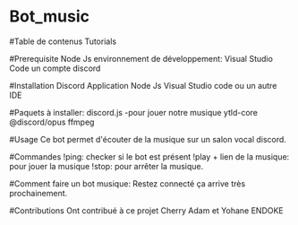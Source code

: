 # Bot_music

#Table de contenus
Tutorials

#Prerequisite
Node Js
environnement de développement: Visual Studio Code 
un compte discord

#Installation
Discord Application
Node Js
Visual Studio code ou un autre IDE

#Paquets à installer:
discord.js
-pour jouer notre musique
ytld-core
@discord/opus
ffmpeg

#Usage
Ce bot permet d'écouter de la musique sur un salon vocal discord.

#Commandes
!ping: checker si le bot est présent
!play + lien de la musique: pour jouer la musique
!stop: pour arrêter la musique.

#Comment faire un bot musique:
Restez connecté ça arrive très prochainement.

#Contributions
Ont contribué à ce projet Cherry Adam et Yohane ENDOKE
